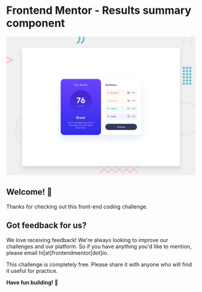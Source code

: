 # Frontend Mentor - Results summary component

![Design preview for the Results summary component coding challenge](./design/desktop-preview.jpg)

## Welcome! 👋

Thanks for checking out this front-end coding challenge.


## Got feedback for us?

We love receiving feedback! We're always looking to improve our challenges and our platform. So if you have anything you'd like to mention, please email hi[at]frontendmentor[dot]io.

This challenge is completely free. Please share it with anyone who will find it useful for practice.

**Have fun building!** 🚀
